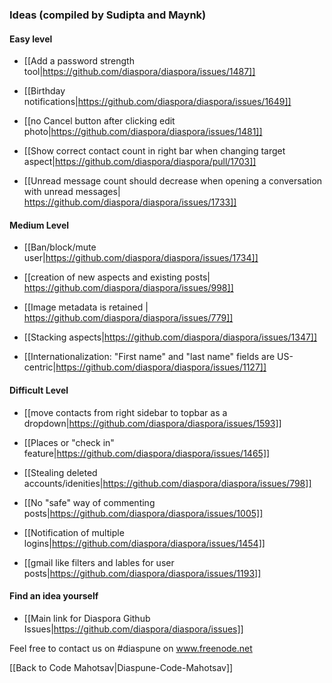 ### Ideas (compiled by Sudipta and Maynk)

#### Easy level

- [[Add a password strength tool|https://github.com/diaspora/diaspora/issues/1487]]

- [[Birthday notifications|https://github.com/diaspora/diaspora/issues/1649]]

- [[no Cancel button after clicking edit photo|https://github.com/diaspora/diaspora/issues/1481]]

- [[Show correct contact count in right bar when changing target aspect|https://github.com/diaspora/diaspora/pull/1703]]

- [[Unread message count should decrease when opening a conversation with unread messages|
https://github.com/diaspora/diaspora/issues/1733]]

#### Medium Level

- [[Ban/block/mute user|https://github.com/diaspora/diaspora/issues/1734]]

- [[creation of new aspects and existing posts| https://github.com/diaspora/diaspora/issues/998]]

- [[Image metadata is retained | https://github.com/diaspora/diaspora/issues/779]]

- [[Stacking aspects|https://github.com/diaspora/diaspora/issues/1347]]

- [[Internationalization: "First name" and "last name" fields are US-centric|https://github.com/diaspora/diaspora/issues/1127]]

#### Difficult Level

- [[move contacts from right sidebar to topbar as a dropdown|https://github.com/diaspora/diaspora/issues/1593]]

- [[Places or "check in" feature|https://github.com/diaspora/diaspora/issues/1465]]

- [[Stealing deleted accounts/idenities|https://github.com/diaspora/diaspora/issues/798]]

- [[No "safe" way of commenting posts|https://github.com/diaspora/diaspora/issues/1005]]

- [[Notification of multiple logins|https://github.com/diaspora/diaspora/issues/1454]]

- [[gmail like filters and lables for user posts|https://github.com/diaspora/diaspora/issues/1193]]

#### Find an idea yourself
- [[Main link for Diaspora Github Issues|https://github.com/diaspora/diaspora/issues]]

Feel free to contact us on #diaspune on www.freenode.net

[[Back to Code Mahotsav|Diaspune-Code-Mahotsav]]